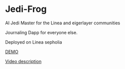 # Jedi-Frog
AI Jedi Master for the Linea and eigerlayer communities

Journaling Dapp for everyone else.

Deployed on Linea sepholia

[DEMO](https://jedi-frog.vercel.app/)

[Video description](https://drive.google.com/file/d/1_KbIgZDhekfK0mRQXSrp5V2dR0WCCdfD/view?usp=drive_link)
